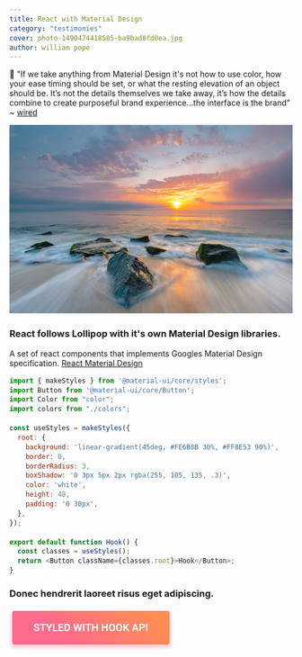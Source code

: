 ```yaml
---
title: React with Material Design
category: "testimonies"
cover: photo-1490474418585-ba9bad8fd0ea.jpg
author: william pope
---
```


:100: "If we take anything from Material Design it's not how to use color, how your ease timing should be set, or what the resting elevation of an object should be. It’s not the details themselves we take away, it’s how the details combine to create purposeful brand experience...the interface is the brand" ~ [wired](https://www.wired.com/insights/2014/12/google-material-design/)

![unsplash.com](./photo-1490474418585-ba9bad8fd0ea.jpg)

### React follows Lollipop with it's own Material Design libraries.

A set of react components that implements Googles Material Design specification. [React Material Design](https://www.npmjs.com/package/@material-ui/core)

```javascript
import { makeStyles } from '@material-ui/core/styles';
import Button from '@material-ui/core/Button';
import Color from "color";
import colors from "./colors";

const useStyles = makeStyles({
  root: {
    background: 'linear-gradient(45deg, #FE6B8B 30%, #FF8E53 90%)',
    border: 0,
    borderRadius: 3,
    boxShadow: '0 3px 5px 2px rgba(255, 105, 135, .3)',
    color: 'white',
    height: 48,
    padding: '0 30px',
  },
});

export default function Hook() {
  const classes = useStyles();
  return <Button className={classes.root}>Hook</Button>;
}
```
### Donec hendrerit laoreet risus eget adipiscing.

![test](./materialbtn.png)

